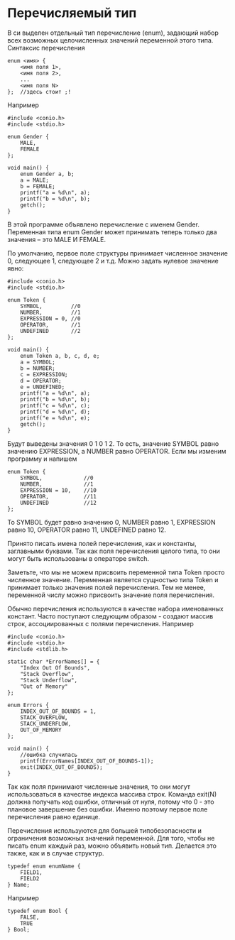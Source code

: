 # Перечисляемый тип

В си выделен отдельный тип перечисление (enum), задающий набор всех возможных целочисленных значений переменной этого типа. Синтаксис перечисления

```
enum <имя> {
	<имя поля 1>,
	<имя поля 2>,
	...
	<имя поля N>
};	//здесь стоит ;!
```

Например

```
#include <conio.h>
#include <stdio.h>

enum Gender {
	MALE,
	FEMALE
};

void main() {
	enum Gender a, b;
	a = MALE;
	b = FEMALE;
	printf("a = %d\n", a);
	printf("b = %d\n", b);
	getch();
}
```

В этой программе объявлено перечисление с именем Gender. Переменная типа enum Gender может принимать теперь только два значения – это MALE И FEMALE.

По умолчанию, первое поле структуры принимает численное значение 0, следующее 1, следующее 2 и т.д. Можно задать нулевое значение явно:

```
#include <conio.h>
#include <stdio.h>

enum Token {
	SYMBOL,			//0
	NUMBER,			//1
	EXPRESSION = 0,	//0
	OPERATOR,		//1
	UNDEFINED		//2
};

void main() {
	enum Token a, b, c, d, e;
	a = SYMBOL;
	b = NUMBER;
	c = EXPRESSION;
	d = OPERATOR;
	e = UNDEFINED;
	printf("a = %d\n", a);
	printf("b = %d\n", b);
	printf("c = %d\n", c);
	printf("d = %d\n", d);
	printf("e = %d\n", e);
	getch();
}
```

Будут выведены значения 0 1 0 1 2. То есть, значение SYMBOL равно значению EXPRESSION, а NUMBER равно OPERATOR.
Если мы изменим программу и напишем

```
enum Token {
	SYMBOL,				//0
	NUMBER,				//1
	EXPRESSION = 10,	//10
	OPERATOR,			//11
	UNDEFINED			//12
};
```

То SYMBOL будет равно значению 0, NUMBER равно 1, EXPRESSION равно 10, OPERATOR равно 11, UNDEFINED равно 12.

Принято писать имена полей перечисления, как и константы, заглавными буквами. Так как поля перечисления целого типа, то они могут быть использованы в операторе switch.

Заметьте, что мы не можем присвоить переменной типа Token просто численное значение. Переменная является сущностью типа Token и принимает только значения полей перечисления. Тем не менее, переменной числу можно присвоить значение поля перечисления.

Обычно перечисления используются в качестве набора именованных констант. Часто поступают следующим образом - создают массив строк, ассоциированных с полями перечисления. Например

```
#include <conio.h>
#include <stdio.h>
#include <stdlib.h>

static char *ErrorNames[] = {
	"Index Out Of Bounds",
	"Stack Overflow",
	"Stack Underflow",
	"Out of Memory"
};

enum Errors {
	INDEX_OUT_OF_BOUNDS = 1,
	STACK_OVERFLOW,
	STACK_UNDERFLOW,
	OUT_OF_MEMORY
};

void main() {
	//ошибка случилась
	printf(ErrorNames[INDEX_OUT_OF_BOUNDS-1]);
	exit(INDEX_OUT_OF_BOUNDS);
}
```

Так как поля принимают численные значения, то они могут использоваться в качестве индекса массива строк. Команда exit(N) должна получать код ошибки,
отличный от нуля, потому что 0 - это плановое завершение без ошибки. Именно поэтому первое поле перечисления равно единице.

Перечисления используются для большей типобезопасности и ограничения возможных значений переменной. Для того, чтобы не писать enum каждый раз, можно объявить новый тип. Делается это также, как и в случае структур.

```
typedef enum enumName {
	FIELD1,
	FIELD2
} Name;
```

Например

```
typedef enum Bool {
	FALSE,
	TRUE
} Bool;
```

